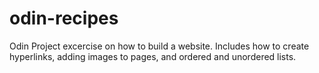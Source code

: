 # odin-recipes
Odin Project excercise on how to build a website. Includes how to create hyperlinks, adding images to pages, and ordered and unordered lists. 